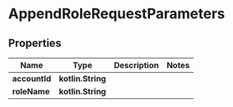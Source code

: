 
# AppendRoleRequestParameters

## Properties
Name | Type | Description | Notes
------------ | ------------- | ------------- | -------------
**accountId** | **kotlin.String** |  | 
**roleName** | **kotlin.String** |  | 



